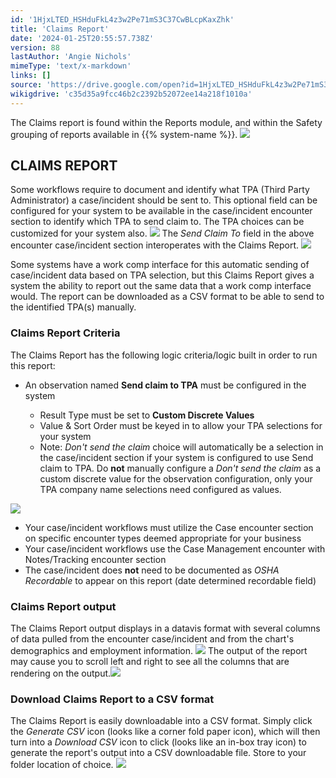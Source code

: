 ```yaml
---
id: '1HjxLTED_HSHduFkL4z3w2Pe71mS3C37CwBLcpKaxZhk'
title: 'Claims Report'
date: '2024-01-25T20:55:57.738Z'
version: 88
lastAuthor: 'Angie Nichols'
mimeType: 'text/x-markdown'
links: []
source: 'https://drive.google.com/open?id=1HjxLTED_HSHduFkL4z3w2Pe71mS3C37CwBLcpKaxZhk'
wikigdrive: 'c35d35a9fcc46b2c2392b52072ee14a218f1010a'
---
```

The Claims report is found within the Reports module, and within the Safety grouping of reports available in {{% system-name %}}.
![](../claims-report.assets/4554a07697ccf0f894de8df00bcadb95.png)

## CLAIMS REPORT

Some workflows require to document and identify what TPA (Third Party Administrator) a case/incident should be sent to.  This optional field can be configured for your system to be available in the case/incident encounter section to identify which TPA to send claim to.  The TPA choices can be customized for your system also.
![](../claims-report.assets/0641731d50d326ee87b9fe01fc0b139f.png)
The *Send Claim To* field in the above encounter case/incident section interoperates with the Claims Report.
![](../claims-report.assets/2fde2fc15500c171c0da4097e7087f2d.png)

Some systems have a work comp interface for this automatic sending of case/incident data based on TPA selection, but this Claims Report gives a system the ability to report out the same data that a work comp interface would.  The report can be downloaded as a CSV format to be able to send to the identified TPA(s) manually.

### Claims Report Criteria

The Claims Report has the following logic criteria/logic built in order to run this report:

* An observation named <strong>Send claim to TPA</strong> must be configured in the system

   * Result Type must be set to <strong>Custom Discrete Values</strong>
   * Value & Sort Order must be keyed in to allow your TPA selections for your system
   * Note: <em>Don't send the claim</em> choice will automatically be a selection in the case/incident section if your system is configured to use Send claim to TPA.  Do <strong>not</strong> manually configure a <em>Don't send the claim</em> as a custom discrete value for the observation configuration, only your TPA company name selections need configured as values.


![](../claims-report.assets/8848ea30f3de1876e0b5d82e4406a7b6.png)

* Your case/incident workflows must utilize the Case encounter section on specific encounter types deemed appropriate for your business
* Your case/incident workflows use the Case Management encounter with Notes/Tracking encounter section
* The case/incident does <strong>not</strong> need to be documented as <em>OSHA Recordable</em> to appear on this report (date determined recordable field)


### Claims Report output

The Claims Report output displays in a datavis format with several columns of data pulled from the encounter case/incident and from the chart's demographics and employment information.
![](../claims-report.assets/16bb367d283e4b4d0fa1e7ba388b4956.png)
The output of the report may cause you to scroll left and right to see all the columns that are rendering on the output.![](../claims-report.assets/d34da375f0f784e71de49cd22fcdf24b.png)

### Download Claims Report to a CSV format

The Claims Report is easily downloadable into a CSV format.  Simply click the *Generate CSV* icon (looks like a corner fold paper icon), which will then turn into a *Download CSV* icon to click (looks like an in-box tray icon) to generate the report's output into a CSV downloadable file.  Store to your folder location of choice.
![](../claims-report.assets/7c661563333a8741a9d0ea8353fcef59.png)
